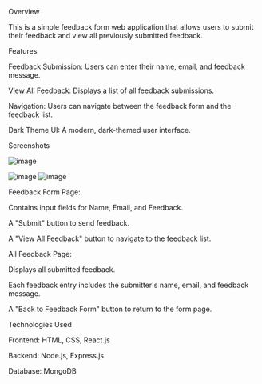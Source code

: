 Overview

This is a simple feedback form web application that allows users to submit their feedback and view all previously submitted feedback.

Features

Feedback Submission: Users can enter their name, email, and feedback message.

View All Feedback: Displays a list of all feedback submissions.

Navigation: Users can navigate between the feedback form and the feedback list.

Dark Theme UI: A modern, dark-themed user interface.

Screenshots

![image](https://github.com/user-attachments/assets/8fc66198-a0b5-4844-a29b-05d5c7f87b8f)

![image](https://github.com/user-attachments/assets/5be1c6d4-1af3-4948-a176-a6dca755e346)
![image](https://github.com/user-attachments/assets/23f96ede-5f46-4089-8cee-d274e6efeab5)



Feedback Form Page:

Contains input fields for Name, Email, and Feedback.

A "Submit" button to send feedback.

A "View All Feedback" button to navigate to the feedback list.

All Feedback Page:

Displays all submitted feedback.

Each feedback entry includes the submitter's name, email, and feedback message.

A "Back to Feedback Form" button to return to the form page.

Technologies Used

Frontend: HTML, CSS, React.js

Backend: Node.js, Express.js 

Database: MongoDB 

